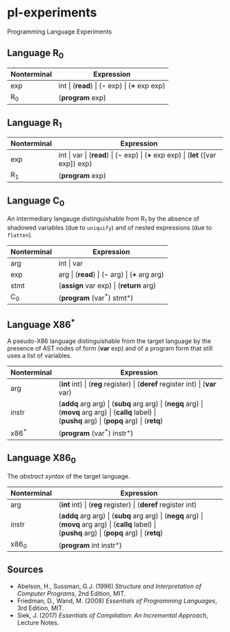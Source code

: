 # pl-experiments
Programming Language Experiments

## Language R<sub>0</sub>

| Nonterminal | Expression |
| --- | --- |
| exp | int \| (<b>read</b>) \| (<b>-</b> exp) \| (<b>+</b> exp exp) |
| R<sub>0</sub> | (<b>program</b> exp) |

## Language R<sub>1</sub>

| Nonterminal | Expression |
| --- | --- |
| exp | int \| var \| (<b>read</b>) \| (<b>-</b> exp) \| (<b>+</b> exp exp) \| (<b>let</b> ([var exp]) exp) |
| R<sub>1</sub> | (<b>program</b> exp)

## Language C<sub>0</sub>

An intermediary langauge distinguishable from R<sub>1</sub> by the absence of shadowed variables (due to `uniquify`) and of nested expressions (due to `flatten`).

| Nonterminal | Expression |
| --- | --- |
| arg | int \| var |
| exp | arg \| (<b>read</b>) \| (<b>-</b> arg) \| (<b>+</b> arg arg) |
| stmt | (<b>assign</b> var exp) \| (<b>return</b> arg) |
| C<sub>0</sub> | (<b>program</b> (var<sup>*</sup>) stmt<sup>+</sup>) |

## Language X86<sup>*</sup>

A pseudo-X86 language distinguishable from the target language by the presence of AST nodes of form (<b>var</b> exp) and of a program form that still uses a list of variables.

| Nonterminal | Expression |
| --- | --- |
| arg | (<b>int</b> int) \| (<b>reg</b> register) \| (<b>deref</b> register int) \| (<b>var</b> var) |
| instr | (<b>addq</b> arg arg) \| (<b>subq</b> arg arg) \| (<b>negq</b> arg) \| (<b>movq</b> arg arg) \| (<b>callq</b> label) \|<br>  (<b>pushq</b> arg) \| (<b>popq</b> arg) \| (<b>retq</b>) |
| x86<sup>*</sup> | (<b>program</b> (var<sup>*</sup>) instr<sup>+</sup>) |

## Language X86<sub>0</sub>

The *abstract syntax* of the target language.

| Nonterminal | Expression |
| --- | --- |
| arg | (<b>int</b> int) \| (<b>reg</b> register) \| (<b>deref</b> register int) |
| instr | (<b>addq</b> arg arg) \| (<b>subq</b> arg arg) \| (<b>negq</b> arg) \| (<b>movq</b> arg arg) \| (<b>callq</b> label) \|<br>  (<b>pushq</b> arg) \| (<b>popq</b> arg) \| (<b>retq</b>) |
| x86<sub>0</sub> | (<b>program</b> int instr<sup>+</sup>) |


## Sources

* Abelson, H., Sussman, G.J. (1996) *Structure and Interpretation of Computer Programs*, 2nd Edition, MIT.
* Friedman, D., Wand, M. (2008) *Essentials of Programming Languages*, 3rd Edition, MIT.
* Siek, J. (2017) *Essentials of Compilation: An Incremental Approach*, Lecture Notes.
